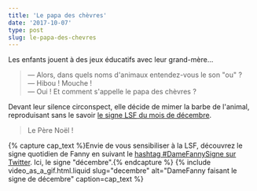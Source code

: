 ```yaml
---
title: 'Le papa des chèvres'
date: '2017-10-07'
type: post
slug: le-papa-des-chevres
---
```


Les enfants jouent à des jeux éducatifs avec leur grand-mère…

<!-- more -->

> — Alors, dans quels noms d'animaux entendez-vous le son "ou" ?  
> — Hibou ! Mouche !  
> — Oui ! Et comment s'appelle le papa des chèvres ?

Devant leur silence circonspect, elle décide de mimer la barbe de l'animal, reproduisant sans le savoir [le signe <abbr title="Langue des Signe Française">LSF</abbr> du mois de décembre](https://www.elix-lsf.fr/spip.php?page=signes&id_article=151775).

> Le Père Noël !

{% capture cap_text %}Envie de vous sensibiliser à la LSF, découvrez le signe quotidien de Fanny en suivant le <a href="https://twitter.com/hashtag/damefannysigne?src=hash">hashtag #DameFannySigne sur Twitter</a>. Ici, le signe "décembre".{% endcapture %}
{% include video_as_a_gif.html.liquid
slug="decembre"
alt="DameFanny faisant le signe de décembre"
caption=cap_text
%}
